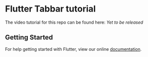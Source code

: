 # Flutter Tabbar tutorial
The video tutorial for this repo can be found here: *Yet to be released*

## Getting Started

For help getting started with Flutter, view our online
[documentation](http://flutter.io/).
